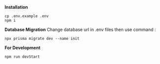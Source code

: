 **Installation**

```
cp .env.example .env
npm i
```

**Database Migration**
Change database url in .env files then use command :
```
npx prisma migrate dev --name init
```


**For Development**
```
npm run devStart
```
